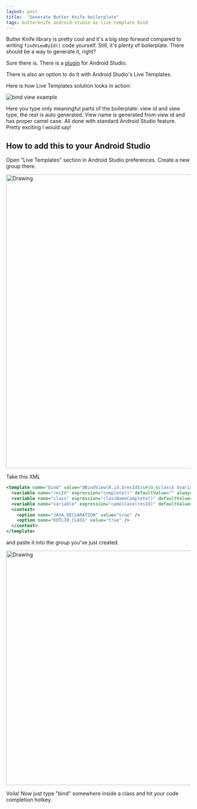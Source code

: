```yaml
---
layout: post
title:  "Generate Butter Knife boilerplate"
tags: butterknife android-studio as live-template bind
---
```


Butter Knife library is pretty cool and it's a big step forward compared to writing `findViewById()` code yourself. Still, it's plenty of boilerplate. There should be a way to generate it, right?

Sure there is. There is a [plugin](https://www.google.com) for Android Studio.

There is also an option to do it with Android Studio's Live Templates.

Here is how Live Templates solution looks in action:

![bind view example]({{site.url}}/{{site.baseurl}}/assets/bind-view-example.gif)

Here you type only meaningful parts of the boilerplate: view id and view type, the rest is auto generated. View name is generated from view id and has proper camel case. All done with standard Android Studio feature. Pretty exciting I would say!

## How to add this to your Android Studio

Open "Live Templates" section in Android Studio preferences. Create a new group there.

<img src="{{site.url}}/{{site.baseurl}}/assets/bind-view-create-group.png" alt="Drawing" style="width: 800px;"/>

Take this XML

```xml
<template name="bind" value="@BindView(R.id.$resId$)&#10;$class$ $variable$;" description="Bind a field to the view for the specified ID." toReformat="false" toShortenFQNames="true">
  <variable name="resId" expression="complete()" defaultValue="" alwaysStopAt="true" />
  <variable name="class" expression="classNameComplete()" defaultValue="" alwaysStopAt="true" />
  <variable name="variable" expression="camelCase(resId)" defaultValue="" alwaysStopAt="true" />
  <context>
    <option name="JAVA_DECLARATION" value="true" />
    <option name="KOTLIN_CLASS" value="true" />
  </context>
</template>
```

and paste it into the group you've just created.

<img src="{{site.url}}/{{site.baseurl}}/assets/bind-view-paste-template.png" alt="Drawing" style="width: 638px;"/>

Voila! Now just type "bind" somewhere inside a class and hit your code completion hotkey.
